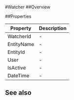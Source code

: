 #Watcher
##Overview



##Properties
<table class="table table-condensed table-bordered">
    <thead>
<tr>
<th>Property</th>
<th>Description</th>
</tr>
</thead>
<tbody>
<tr><td>WatcherId</td><td> - </td></tr>
<tr><td>EntityName</td><td> - </td></tr>
<tr><td>EntityId</td><td> - </td></tr>
<tr><td>User</td><td> - </td></tr>
<tr><td>IsActive</td><td> - </td></tr>
<tr><td>DateTime</td><td> - </td></tr>
</tbody></table>



## See also


